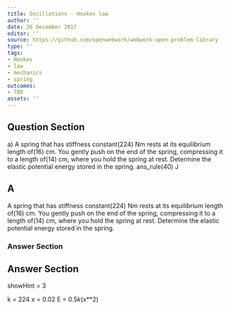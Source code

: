 ```yaml
---
title: Oscillations - Hookes law
author: ''
date: 26 December 2017
editor: ''
source: https://github.com/openwebwork/webwork-open-problem-library
type: ''
tags:
- Hookes
- law
- mechanics
- spring
outcomes:
- TBD
assets: ''
---
```


## Question Section 

a) A spring that has stiffness constant(224) Nm rests at its equilibrium length of(16) cm. You gently push on the end of the spring, compressing it to a length of(14) cm, where you hold the spring at rest. Determine the elastic potential energy stored in the spring.
ans_rule(40) J

## A
A spring that has stiffness constant(224) Nm rests at its equilibrium length of(16) cm. You gently push on the end of the spring, compressing it to a length of(14) cm, where you hold the spring at rest. Determine the elastic potential energy stored in the spring.
### Answer Section


## Answer Section

showHint = 3

k = 224
x = 0.02
E = 0.5*k*(x**2)